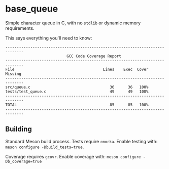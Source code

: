 # base\_queue

Simple character queue in C, with no `stdlib` or dynamic memory requirements.

This says everything you'll need to know:
```
------------------------------------------------------------------------------
                           GCC Code Coverage Report
------------------------------------------------------------------------------
File                                       Lines    Exec  Cover   Missing
------------------------------------------------------------------------------
src/queue.c                                   36      36   100%   
tests/test_queue.c                            49      49   100%   
------------------------------------------------------------------------------
TOTAL                                         85      85   100%
------------------------------------------------------------------------------
```

## Building
Standard Meson build process.  Tests require `cmocka`.
Enable testing with:
	`meson configure -Dbuild_tests=true`.

Coverage requires `gcovr`.
Enable coverage with:
	`meson configure -Db_coverage=true`
